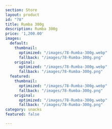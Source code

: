 ```yaml
---
section: Store
layout: product
id: "78"
title: Rumba 300g
description: Rumba 300g
price: '1,200.00'
images:
  default:
    thumbnail:
      optimized: "/images/78-Rumba-300g.webp"
      fallback: "/images/78-Rumba-300g.png"
    original:
      optimized: "/images/78-Rumba-300g.webp"
      fallback: "/images/78-Rumba-300g.png"
  featured:
    thumbnail:
      optimized: "/images/78-Rumba-300g.webp"
      fallback: "/images/78-Rumba-300g.png"
    original:
      optimized: "/images/78-Rumba-300g.webp"
      fallback: "/images/78-Rumba-300g.png"
category: snacks
featured: false

---
```

